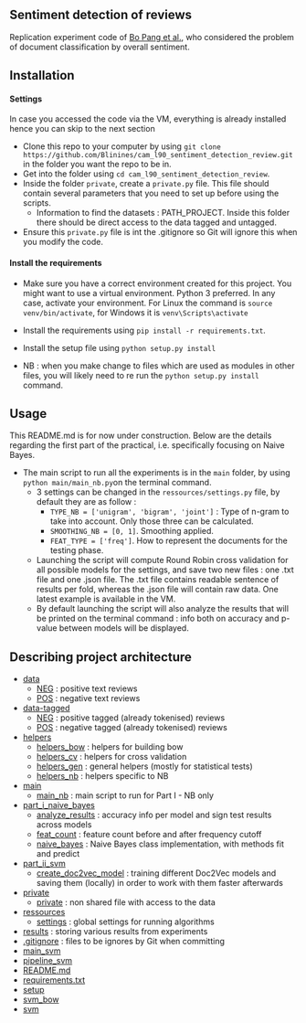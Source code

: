 Sentiment detection of reviews
-----------------------

Replication experiment code of [Bo Pang et al.](https://www.aclweb.org/anthology/W02-1011.pdf), who considered the problem of document classification by overall sentiment.

Installation
----------------------

#### Settings 
In case you accessed the code via the VM, everything is already installed hence you can skip to the next section

* Clone this repo to your computer by using `git clone https://github.com/Blinines/cam_l90_sentiment_detection_review.git` in the folder you want the repo to be in.
* Get into the folder using `cd cam_l90_sentiment_detection_review`.
* Inside the folder `private`, create a `private.py` file. This file should contain several parameters that you need to set up before using the scripts.
    * Information to find the datasets : PATH_PROJECT. Inside this folder there should be direct access to the data tagged and untagged.
* Ensure this `private.py` file is int  the .gitignore so Git will ignore this when you modify the code.


#### Install the requirements

* Make sure you have a correct environment created for this project. You might want to use a virtual environment.  Python 3 preferred. In any case, activate your environment. For Linux the command is `source venv/bin/activate`, for Windows it is `venv\Scripts\activate`
 
* Install the requirements using `pip install -r requirements.txt`.

* Install the setup file using `python setup.py install`

* NB : when you make change to files which are used as modules in other files, you will likely need to re run the `python setup.py install` command.

Usage
-----------------------

This README.md is for now under construction. Below are the details regarding the first part of the practical, i.e. specifically focusing on Naive Bayes.

* The main script to run all the experiments is in the `main` folder, by using `python main/main_nb.py`on the terminal command.
    * 3 settings can be changed in the `ressources/settings.py` file, by default they are as follow : 
        * `TYPE_NB = ['unigram', 'bigram', 'joint']` : Type of n-gram to take into account. Only those three can be calculated.
        * `SMOOTHING_NB = [0, 1]`. Smoothing applied.
        * `FEAT_TYPE = ['freq']`. How to represent the documents for the testing phase. 
    * Launching the script will compute Round Robin cross validation for all possible models for the settings, and save two new files : one .txt file and one .json file. The .txt file contains readable sentence of results per fold, whereas the .json file will contain raw data. One latest example is available in the VM.
    * By default launching the script will also analyze the results that will be printed on the terminal command : info both on accuracy and p-value between models will be displayed.

Describing project architecture
----------------------------------

* [data](./data)
    * [NEG](./data/NEG) : positive text reviews
    * [POS](./data/POS) : negative text reviews
* [data-tagged](./data-tagged) 
    * [NEG](./data-tagged/NEG) : positive tagged (already tokenised) reviews
    * [POS](./data-tagged/POS) : negative tagged (already tokenised) reviews
* [helpers](./helpers)
    * [helpers_bow](./helpers/helpers_bow.py) : helpers for building bow
    * [helpers_cv](./helpers/helpers_cv.py) : helpers for cross validation
    * [helpers_gen](./helpers/helpers_gen.py) : general helpers (mostly for statistical tests)
    * [helpers_nb](./helpers/helpers_nb.py) : helpers specific to NB
* [main](./main)
    * [main_nb](./main/main_nb.py) : main script to run for Part I - NB only
* [part_i_naive_bayes](./part_i_naive_bayes)
    * [analyze_results](./part_i_naive_bayes/analyze_results.py) : accuracy info per model and sign test results across models
    * [feat_count](./part_i_naive_bayes/feat_count.py) : feature count before and after frequency cutoff 
    * [naive_bayes](./part_i_naive_bayes/naive_bayes.py) : Naive Bayes class implementation, with methods fit and predict
* [part_ii_svm](./part_ii_svm)
    * [create_doc2vec_model](./part_ii_svm/create_doc2vec_model.py) : training different Doc2Vec models and saving them (locally) in order to work with them faster afterwards
* [private](./private)
    * [private](./private/private.py) : non shared file with access to the data
* [ressources](./ressources)
    * [settings](./ressources/settings.py) : global settings for running algorithms
* [results](./results) : storing various results from experiments
* [.gitignore](./.gitignore) : files to be ignores by Git when committing 
* [main_svm](./main_svm.py)
* [pipeline_svm](./pipeline_svm.py)
* [README.md](./README.md)
* [requirements.txt](./requirements.txt#)
* [setup](./setup.py)
* [svm_bow](./svm_bow.py)
* [svm](./svm.py)


